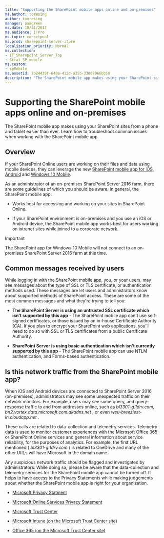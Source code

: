 ```yaml
---
title: "Supporting the SharePoint mobile apps online and on-premises"
ms.author: toresing
author: tomresing
manager: pamgreen
ms.date: 10/31/2017
ms.audience: ITPro
ms.topic: concetpual
ms.prod: sharepoint-server-itpro
localization_priority: Normal
ms.collection: 
- IT_Sharepoint_Server_Top
- Strat_SP_mobile
ms.custom:
- spMobile
ms.assetid: 7b24439f-640a-412d-a35b-33007966bb58
description: "The SharePoint mobile app makes using your SharePoint sites from a phone and tablet easier than ever. Learn how to troubleshoot common issues when working with the SharePoint mobile app."
---
```


# Supporting the SharePoint mobile apps online and on-premises

The SharePoint mobile app makes using your SharePoint sites from a phone and tablet easier than ever. Learn how to troubleshoot common issues when working with the SharePoint mobile app. 
  
## Overview

If your SharePoint Online users are working on their files and data using mobile devices, they can leverage the new [SharePoint mobile app for iOS](https://go.microsoft.com/fwlink/?LinkID=808032), [Android](https://go.microsoft.com/fwlink/p/?linkid=828159 ) and [Windows 10 Mobile](https://go.microsoft.com/fwlink/p/?linkid=828162 ).
  
As an administrator of an on-premises SharePoint Server 2016 farm, there are some guidelines of which you should be aware. In general, the SharePoint mobile app:
  
- Works best for accessing and working on your sites in SharePoint Online.
    
- If your SharePoint environment is on-premises and you use an iOS or Android device, the SharePoint mobile app works best for users working on intranet sites while joined to a corporate network. 
    
> [!IMPORTANT]
> The SharePoint app for Windows 10 Mobile will not connect to an on-premises SharePoint Server 2016 farm at this time. 
  
## Common messages received by users

While logging in with the SharePoint mobile app, you, or your users, may see messages about the type of SSL or TLS certificate, or authentication methods used. These messages are let users and administrators know about supported methods of SharePoint access. These are some of the most common messages and what they're trying to tell you:
  
- **The SharePoint Server is using an untrusted SSL certificate which isn't supported by this app** - The SharePoint mobile app can't use self-signed certificates, or those issued by an in-house Certificate Authority (CA). If you plan to encrypt your SharePoint web applications, you'll need to do so with SSL or TLS certificates from a public Certificate Authority. 
    
- **SharePoint Server is using basic authentication which isn't currently supported by this app** - The SharePoint mobile app can use NTLM authentication, and Forms-based authentication. 
    
## Is this network traffic from the SharePoint mobile app?

When iOS and Android devices are connected to SharePoint Server 2016 (on-premises), administrators may see some unexpected traffic on their network monitors. For example, users may see some query, and query-response traffic to and from addresses online, such as  *bl3301-g.1drv.com, bn2.vortex.data.microsoft.com.akadns.net*  , or even  *weu-breeziest-in.cloudapp.net*  . 
  
These calls are related to data-collection and telemetry services. Telemetry data is used to monitor customer experiences with the Microsoft Office 365 or SharePoint Online services and general information about service reliability, for the purposes of analytics. For example, the first URL mentioned ( *bl3301-g.1drv.com*  ) is related to OneDrive and many of the other URLs will have Microsoft in the domain name. 
  
Any suspicious network traffic should be flagged and investigated by administrators. While doing so, please be aware that the data-collection and telemetry services for the SharePoint mobile app cannot be turned off. It helps to have access to the Privacy Statements while making judgements about whether the SharePoint mobile app is right for your organization.
  
- [Microsoft Privacy Statment](https://www.microsoft.com/EN-US/privacystatement/OnlineServices/Default.aspx)
    
- [Microsoft Online Services Privacy Statement](https://privacy.microsoft.com/en-us/privacystatement)
    
- [Microsoft Trust Center](https://www.microsoft.com/en-us/trustcenter)
    
- [Microsoft Intune (on the Microsoft Trust Center site)](https://www.microsoft.com/en-us/trustcenter/CloudServices/Intune)
    
- [Office 365 (on the Microsoft Trust Center site)](https://www.microsoft.com/en-us/TrustCenter/CloudServices/Office-365)
    

